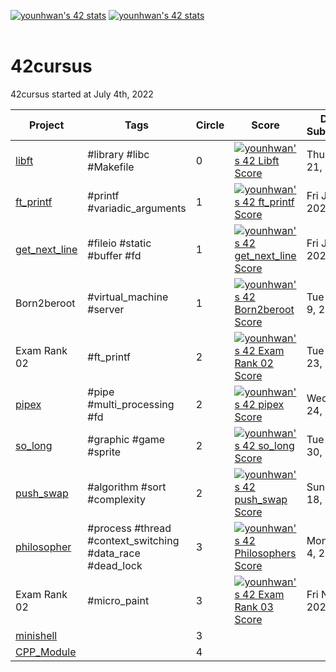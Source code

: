 [![younhwan's 42 stats](http://is.am/572u)](https://github.com/JaeSeoKim/badge42)
[![younhwan's 42 stats](https://badge42.vercel.app/api/v2/cl8h1sspf00640gjzpe8t5f1y/stats?cursusId=21&coalitionId=85)](https://github.com/JaeSeoKim/badge42)
<br/><br/>

# 42cursus
42cursus started at July 4th, 2022

| Project       | Tags                        | Circle | Score | Date Submitted   |
| ------------- | --------------------------- | ------ | ----- | ---------------- |
| [libft](./libft)         | #library #libc #Makefile    | 0      | [![younhwan's 42 Libft Score](http://is.am/56pm)](https://github.com/JaeSeoKim/badge42) | Thu Jul 21, 2022 |
| [ft_printf](./ft_printf)     | #printf #variadic_arguments | 1      | [![younhwan's 42 ft_printf Score](http://is.am/56px)](https://github.com/JaeSeoKim/badge42) | Fri Jul 22, 2022 |
| [get_next_line](./get_next_line) | #fileio #static #buffer #fd | 1      | [![younhwan's 42 get_next_line Score](http://is.am/56pp)](https://github.com/JaeSeoKim/badge42) | Fri Jul 29, 2022 |
| Born2beroot   | #virtual_machine #server    | 1      | [![younhwan's 42 Born2beroot Score](http://is.am/56pq)](https://github.com/JaeSeoKim/badge42) | Tue Aug 9, 2022  |
| Exam Rank 02  |  #ft_printf                  | 2      | [![younhwan's 42 Exam Rank 02 Score](http://is.am/56pr)](https://github.com/JaeSeoKim/badge42) | Tue Aug 23, 2022 |
| [pipex](./pipex)         | #pipe #multi_processing #fd | 2      | [![younhwan's 42 pipex Score](http://is.am/56ps)](https://github.com/JaeSeoKim/badge42) | Wed Aug 24, 2022 |
| [so_long](./so_long)       | #graphic #game #sprite      | 2      | [![younhwan's 42 so_long Score](http://is.am/56pt)](https://github.com/JaeSeoKim/badge42) | Tue Aug 30, 2022 |
| [push_swap](./push_swap)     | #algorithm #sort #complexity | 2      | [![younhwan's 42 push_swap Score](http://is.am/56pu)](https://github.com/JaeSeoKim/badge42) | Sun Sep 18, 2022 |
| [philosopher](./philosopher)     | #process #thread #context_switching #data_race #dead_lock | 3      | [![younhwan's 42 Philosophers Score](https://badge42.vercel.app/api/v2/cl8h1sspf00640gjzpe8t5f1y/project/2791811)](https://github.com/JaeSeoKim/badge42) | Mon Oct 4, 2022 |
| Exam Rank 02  | #micro_paint | 3      | [![younhwan's 42 Exam Rank 03 Score](https://badge42.vercel.app/api/v2/cl8h1sspf00640gjzpe8t5f1y/project/2864285)](https://github.com/JaeSeoKim/badge42) | Fri Nov 4, 2022 |
| [minishell](./minishell)     |                              | 3      |        |                  |
| [CPP_Module](./CPP_Module)     |                              | 4      |        |                  |
